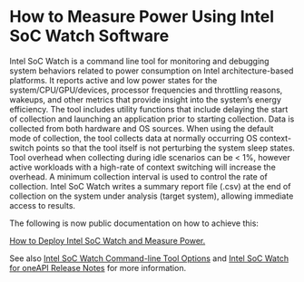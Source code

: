 # How to Measure Power Using Intel SoC Watch Software

Intel SoC Watch is a command line tool for monitoring and debugging system behaviors related to power consumption on Intel architecture-based platforms. It reports active and low power states for the system/CPU/GPU/devices, processor frequencies and throttling reasons, wakeups, and other metrics that provide insight into the system’s energy efficiency. The tool includes utility functions that include delaying the start of collection and launching an application prior to starting collection.
Data is collected from both hardware and OS sources. When using the default mode of collection, the tool collects data at normally occurring OS context-switch points so that the tool itself is not perturbing the system sleep states. Tool overhead when collecting during idle scenarios can be < 1%, however active workloads with a high-rate of context switching will increase the overhead. A minimum collection interval is used to control the rate of collection.
Intel SoC Watch writes a summary report file (.csv) at the end of collection on the system under analysis (target system), allowing immediate access to results.

The following is now public documentation on how to achieve this:

[How to Deploy Intel SoC Watch and Measure Power.](https://docs.google.com/document/d/1mNOi95U4GfkgCaETXrrYnzaXvuFvsTSJ)

See also [Intel SoC Watch Command-line Tool Options](https://www.intel.com/content/www/us/en/docs/socwatch/user-guide/2023-1/intel-soc-watch-command-line-tool-options.html)
and [Intel SoC Watch for oneAPI Release Notes](https://www.intel.com/content/www/us/en/developer/articles/release-notes/oneapi-soc-watch.html) for more information.
